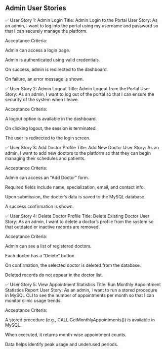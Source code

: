 ## Admin User Stories

✅ User Story 1: Admin Login
Title: Admin Login to the Portal
User Story:
As an admin, I want to log into the portal using my username and password so that I can securely manage the platform.

Acceptance Criteria:

Admin can access a login page.

Admin is authenticated using valid credentials.

On success, admin is redirected to the dashboard.

On failure, an error message is shown.

✅ User Story 2: Admin Logout
Title: Admin Logout from the Portal
User Story:
As an admin, I want to log out of the portal so that I can ensure the security of the system when I leave.

Acceptance Criteria:

A logout option is available in the dashboard.

On clicking logout, the session is terminated.

The user is redirected to the login screen.

✅ User Story 3: Add Doctor Profile
Title: Add New Doctor
User Story:
As an admin, I want to add new doctors to the platform so that they can begin managing their schedules and patients.

Acceptance Criteria:

Admin can access an "Add Doctor" form.

Required fields include name, specialization, email, and contact info.

Upon submission, the doctor’s data is saved to the MySQL database.

A success confirmation is shown.

✅ User Story 4: Delete Doctor Profile
Title: Delete Existing Doctor
User Story:
As an admin, I want to delete a doctor’s profile from the system so that outdated or inactive records are removed.

Acceptance Criteria:

Admin can see a list of registered doctors.

Each doctor has a “Delete” button.

On confirmation, the selected doctor is deleted from the database.

Deleted records do not appear in the doctor list.

✅ User Story 5: View Appointment Statistics
Title: Run Monthly Appointment Statistics Report
User Story:
As an admin, I want to run a stored procedure in MySQL CLI to see the number of appointments per month so that I can monitor clinic usage trends.

Acceptance Criteria:

A stored procedure (e.g., CALL GetMonthlyAppointments()) is available in MySQL.

When executed, it returns month-wise appointment counts.

Data helps identify peak usage and underused periods.

